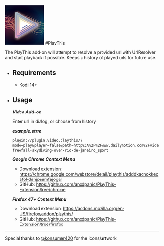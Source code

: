 ![PlayThis](https://raw.githubusercontent.com/anxdpanic/PlayThis-Extension/chrome/images/icon_128.png)
#PlayThis

The PlayThis add-on will attempt to resolve a provided url with UrlResolver and start playback if possible.
Keeps a history of played urls for future use.

- Requirements
    -
    - Kodi 14+

- Usage
    -
    _**Video Add-on**_

    Enter url in dialog, or choose from history

    _**example.strm**_
    ```
    plugin://plugin.video.playthis/?mode=play&player=false&path=http%3A%2F%2Fwww.dailymotion.com%2Fvideo%2Fx3ol7gj_incredible-freefall-skydiving-over-rio-de-janeiro_sport
    ```

    _**Google Chrome Context Menu**_

    - Download extension: https://chrome.google.com/webstore/detail/playthis/adddkaonokkecefokdanjpaamfajogel
    - GitHub: https://github.com/anxdpanic/PlayThis-Extension/tree/chrome

    _**Firefox 47+ Context Menu**_

    - Download extension: https://addons.mozilla.org/en-US/firefox/addon/playthis/
    - GitHub: https://github.com/anxdpanic/PlayThis-Extension/tree/firefox

---

Special thanks to [@konsumer420](https://twitter.com/konsumer420) for the icons/artwork
